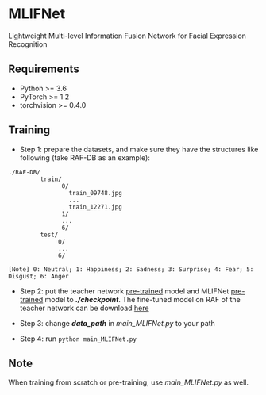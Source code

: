 # MLIFNet

Lightweight Multi-level Information Fusion Network for Facial Expression Recognition

## Requirements

- Python >= 3.6
- PyTorch >= 1.2
- torchvision >= 0.4.0

## Training

- Step 1: prepare the datasets, and make sure they have the structures like following (take RAF-DB as an example):
 
```
./RAF-DB/
         train/
               0/
                 train_09748.jpg
                 ...
                 train_12271.jpg
               1/
               ...
               6/
         test/
              0/
              ...
              6/

[Note] 0: Neutral; 1: Happiness; 2: Sadness; 3: Surprise; 4: Fear; 5: Disgust; 6: Anger
```

- Step 2: put the teacher network [pre-trained](https://drive.google.com/file/d/1tkWxUj8yBV0KQCvuTOuOLhOHTF0AID4D/view?usp=share_link) model and MLIFNet [pre-trained](https://drive.google.com/file/d/1VigGoHijB-uOHQxn7r9mZEVUFZiyXpVx/view?usp=share_link) model to ***./checkpoint***. The fine-tuned model on RAF of the teacher network can be download [here](https://drive.google.com/file/d/1SRq35moA2x0xP82VVNxZawdpEMQds_fy/view?usp=share_link)
    
- Step 3: change ***data_path*** in *main_MLIFNet.py* to your path 

- Step 4: run ```python main_MLIFNet.py ```


## Note
When training from scratch or pre-training, use *main_MLIFNet.py* as well.

